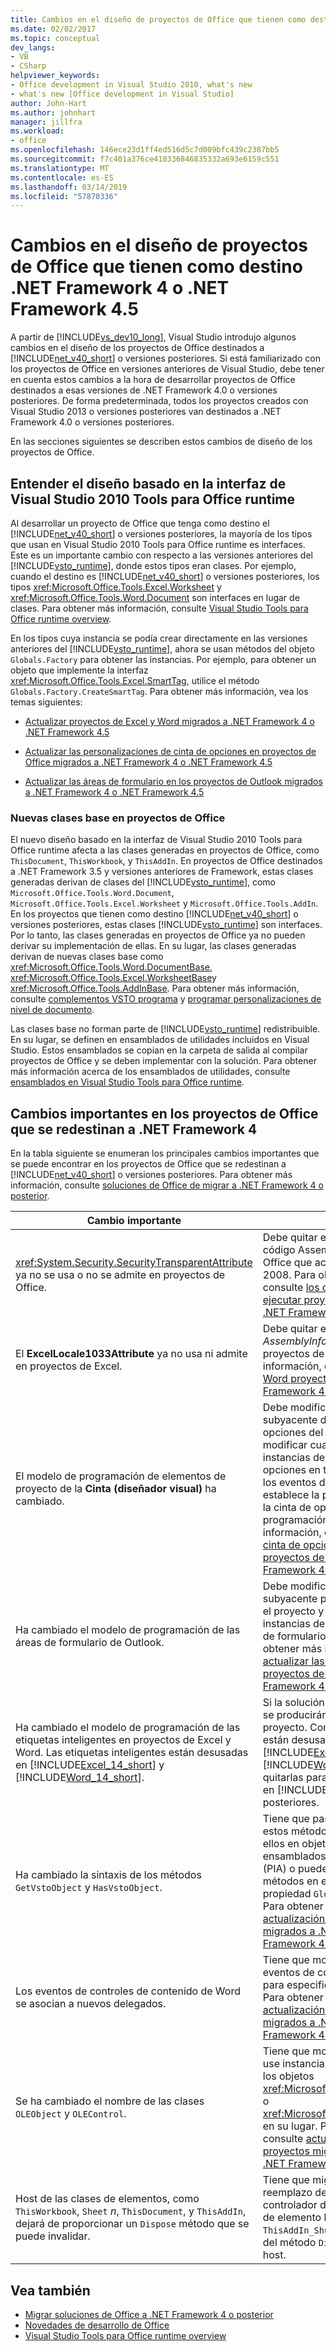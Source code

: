 ```yaml
---
title: Cambios en el diseño de proyectos de Office que tienen como destino .NET Framework
ms.date: 02/02/2017
ms.topic: conceptual
dev_langs:
- VB
- CSharp
helpviewer_keywords:
- Office development in Visual Studio 2010, what's new
- what's new [Office development in Visual Studio]
author: John-Hart
ms.author: johnhart
manager: jillfra
ms.workload:
- office
ms.openlocfilehash: 146ece23d1ff4ed516d5c7d009bfc439c2387bb5
ms.sourcegitcommit: f7c401a376ce410336846835332a693e6159c551
ms.translationtype: MT
ms.contentlocale: es-ES
ms.lasthandoff: 03/14/2019
ms.locfileid: "57870336"
---
```

# <a name="changes-to-the-design-of-office-projects-that-target-the-net-framework-4-or-the-net-framework-45"></a>Cambios en el diseño de proyectos de Office que tienen como destino .NET Framework 4 o .NET Framework 4.5
  A partir de [!INCLUDE[vs_dev10_long](../sharepoint/includes/vs-dev10-long-md.md)], Visual Studio introdujo algunos cambios en el diseño de los proyectos de Office destinados a [!INCLUDE[net_v40_short](../sharepoint/includes/net-v40-short-md.md)] o versiones posteriores. Si está familiarizado con los proyectos de Office en versiones anteriores de Visual Studio, debe tener en cuenta estos cambios a la hora de desarrollar proyectos de Office destinados a esas versiones de .NET Framework 4.0 o versiones posteriores. De forma predeterminada, todos los proyectos creados con Visual Studio 2013 o versiones posteriores van destinados a .NET Framework 4.0 o versiones posteriores.

 En las secciones siguientes se describen estos cambios de diseño de los proyectos de Office.

## <a name="understand-the-interface-based-design-of-the-visual-studio-2010-tools-for-office-runtime"></a>Entender el diseño basado en la interfaz de Visual Studio 2010 Tools para Office runtime
 Al desarrollar un proyecto de Office que tenga como destino el [!INCLUDE[net_v40_short](../sharepoint/includes/net-v40-short-md.md)] o versiones posteriores, la mayoría de los tipos que usan en Visual Studio 2010 Tools para Office runtime es interfaces. Este es un importante cambio con respecto a las versiones anteriores del [!INCLUDE[vsto_runtime](../vsto/includes/vsto-runtime-md.md)], donde estos tipos eran clases. Por ejemplo, cuando el destino es [!INCLUDE[net_v40_short](../sharepoint/includes/net-v40-short-md.md)] o versiones posteriores, los tipos <xref:Microsoft.Office.Tools.Excel.Worksheet> y <xref:Microsoft.Office.Tools.Word.Document> son interfaces en lugar de clases. Para obtener más información, consulte [Visual Studio Tools para Office runtime overview](../vsto/visual-studio-tools-for-office-runtime-overview.md).

 En los tipos cuya instancia se podía crear directamente en las versiones anteriores del [!INCLUDE[vsto_runtime](../vsto/includes/vsto-runtime-md.md)], ahora se usan métodos del objeto `Globals.Factory` para obtener las instancias. Por ejemplo, para obtener un objeto que implemente la interfaz <xref:Microsoft.Office.Tools.Excel.SmartTag>, utilice el método `Globals.Factory.CreateSmartTag`. Para obtener más información, vea los temas siguientes:

-   [Actualizar proyectos de Excel y Word migrados a .NET Framework 4 o .NET Framework 4.5](../vsto/updating-excel-and-word-projects-that-you-migrate-to-the-dotnet-framework-4-or-the-dotnet-framework-4-5.md)

-   [Actualizar las personalizaciones de cinta de opciones en proyectos de Office migrados a .NET Framework 4 o .NET Framework 4.5](/visualstudio/vsto/update-ribbon-customizations-in-office-projects-to-migrate-to-dotnet-framework-4-or-4-5)

-   [Actualizar las áreas de formulario en los proyectos de Outlook migrados a .NET Framework 4 o .NET Framework 4.5](../vsto/updating-form-regions-in-outlook-projects-that-you-migrate-to-the-dotnet-framework-4-or-the-dotnet-framework-4-5.md)

### <a name="new-base-classes-in-office-projects"></a>Nuevas clases base en proyectos de Office
 El nuevo diseño basado en la interfaz de Visual Studio 2010 Tools para Office runtime afecta a las clases generadas en proyectos de Office, como `ThisDocument`, `ThisWorkbook`, y `ThisAddIn`. En proyectos de Office destinados a .NET Framework 3.5 y versiones anteriores de Framework, estas clases generadas derivan de clases del [!INCLUDE[vsto_runtime](../vsto/includes/vsto-runtime-md.md)], como `Microsoft.Office.Tools.Word.Document`, `Microsoft.Office.Tools.Excel.Worksheet` y `Microsoft.Office.Tools.AddIn`. En los proyectos que tienen como destino [!INCLUDE[net_v40_short](../sharepoint/includes/net-v40-short-md.md)] o versiones posteriores, estas clases [!INCLUDE[vsto_runtime](../vsto/includes/vsto-runtime-md.md)] son interfaces. Por lo tanto, las clases generadas en proyectos de Office ya no pueden derivar su implementación de ellas. En su lugar, las clases generadas derivan de nuevas clases base como <xref:Microsoft.Office.Tools.Word.DocumentBase>, <xref:Microsoft.Office.Tools.Excel.WorksheetBase>y <xref:Microsoft.Office.Tools.AddInBase>. Para obtener más información, consulte [complementos VSTO programa](../vsto/programming-vsto-add-ins.md) y [programar personalizaciones de nivel de documento](../vsto/programming-document-level-customizations.md).

 Las clases base no forman parte de [!INCLUDE[vsto_runtime](../vsto/includes/vsto-runtime-md.md)] redistribuible. En su lugar, se definen en ensamblados de utilidades incluidos en Visual Studio. Estos ensamblados se copian en la carpeta de salida al compilar proyectos de Office y se deben implementar con la solución. Para obtener más información acerca de los ensamblados de utilidades, consulte [ensamblados en Visual Studio Tools para Office runtime](../vsto/assemblies-in-the-visual-studio-tools-for-office-runtime.md).

## <a name="breaking-changes-in-office-projects-that-are-retargeted-to-the-net-framework-4"></a>Cambios importantes en los proyectos de Office que se redestinan a .NET Framework 4
 En la tabla siguiente se enumeran los principales cambios importantes que se puede encontrar en los proyectos de Office que se redestinan a [!INCLUDE[net_v40_short](../sharepoint/includes/net-v40-short-md.md)] o versiones posteriores. Para obtener más información, consulte [soluciones de Office de migrar a .NET Framework 4 o posterior](../vsto/migrating-office-solutions-to-the-dotnet-framework-4-or-later.md).

|Cambio importante|Consecuencia|
|---------------------|-----------------|
|<xref:System.Security.SecurityTransparentAttribute> ya no se usa o no se admite en proyectos de Office.|Debe quitar este atributo del archivo de código AssemblyInfo de los proyectos de Office que actualice desde Visual Studio 2008. Para obtener más información, consulte [los cambios requeridos para ejecutar proyectos de Office migrados a .NET Framework 4 o .NET Framework 4.5](../vsto/required-changes-to-run-office-projects-that-you-migrate-to-the-dotnet-framework-4-or-the-dotnet-framework-4-5.md).|
|El **ExcelLocale1033Attribute** ya no usa ni admite en proyectos de Excel.|Debe quitar este atributo desde el *AssemblyInfo* archivo de código en proyectos de Excel. Para obtener más información, consulte [actualización Excel y Word proyectos migrados a .NET Framework 4 o .NET Framework 4.5](../vsto/updating-excel-and-word-projects-that-you-migrate-to-the-dotnet-framework-4-or-the-dotnet-framework-4-5.md).|
|El modelo de programación de elementos de proyecto de la **Cinta (diseñador visual)** ha cambiado.|Debe modificar el archivo de código subyacente de los elementos de la cinta de opciones del proyecto. También debe modificar cualquier código que cree instancias de controles de cinta de opciones en tiempo de ejecución, controla los eventos de la cinta de opciones o establece la posición de un componente de la cinta de opciones mediante programación. Para obtener más información, consulte [personalizaciones de cinta de opciones de actualización en los proyectos de Office migrados a .NET Framework 4 o .NET Framework 4.5](/visualstudio/vsto/update-ribbon-customizations-in-office-projects-to-migrate-to-dotnet-framework-4-or-4-5).|
|Ha cambiado el modelo de programación de las áreas de formulario de Outlook.|Debe modificar el archivo de código subyacente para las áreas de formulario en el proyecto y cualquier código que cree instancias de determinadas clases de área de formulario en tiempo de ejecución. Para obtener más información, consulte [actualizar las áreas de formulario en los proyectos de Outlook migrados a .NET Framework 4 o .NET Framework 4.5](../vsto/updating-form-regions-in-outlook-projects-that-you-migrate-to-the-dotnet-framework-4-or-the-dotnet-framework-4-5.md).|
|Ha cambiado el modelo de programación de las etiquetas inteligentes en proyectos de Excel y Word. Las etiquetas inteligentes están desusadas en [!INCLUDE[Excel_14_short](../vsto/includes/excel-14-short-md.md)] y [!INCLUDE[Word_14_short](../vsto/includes/word-14-short-md.md)].|Si la solución utiliza etiquetas inteligentes, se producirán errores al compilar el proyecto. Como las etiquetas inteligentes están desusadas en [!INCLUDE[Excel_14_short](../vsto/includes/excel-14-short-md.md)] y [!INCLUDE[Word_14_short](../vsto/includes/word-14-short-md.md)], tiene que quitarlas para probar y depurar la solución en [!INCLUDE[vs_dev12](../vsto/includes/vs-dev12-md.md)] o versiones posteriores.|
|Ha cambiado la sintaxis de los métodos `GetVstoObject` y `HasVstoObject`.|Tiene que pasar el objeto `Globals.Factory` a estos métodos cuando obtenga acceso a ellos en objetos nativos desde los ensamblados de interoperabilidad primarios (PIA) o puede obtener acceso a estos métodos en el objeto devuelto por la propiedad `Globals.Factory` en el proyecto. Para obtener más información, consulte [actualización Excel y Word proyectos migrados a .NET Framework 4 o .NET Framework 4.5](../vsto/updating-excel-and-word-projects-that-you-migrate-to-the-dotnet-framework-4-or-the-dotnet-framework-4-5.md).|
|Los eventos de controles de contenido de Word se asocian a nuevos delegados.|Tiene que modificar el código que controle eventos de controles de contenido de Word para especificar los nuevos delegados. Para obtener más información, consulte [actualización Excel y Word proyectos migrados a .NET Framework 4 o .NET Framework 4.5](../vsto/updating-excel-and-word-projects-that-you-migrate-to-the-dotnet-framework-4-or-the-dotnet-framework-4-5.md).|
|Se ha cambiado el nombre de las clases `OLEObject` y `OLEControl`.|Tiene que modificar cualquier código que use instancias de estas clases para utilizar los objetos <xref:Microsoft.Office.Tools.Excel.ControlSite> o <xref:Microsoft.Office.Tools.Word.ControlSite> en su lugar. Para obtener más información, consulte [actualización Excel y Word proyectos migrados a .NET Framework 4 o .NET Framework 4.5](../vsto/updating-excel-and-word-projects-that-you-migrate-to-the-dotnet-framework-4-or-the-dotnet-framework-4-5.md).|
|Host de las clases de elementos, como `ThisWorkbook`, `Sheet` *n*, `ThisDocument`, y `ThisAddIn`, dejará de proporcionar un `Dispose` método que se puede invalidar.|Tiene que migrar cualquier código del reemplazo del método `Dispose` al controlador de eventos `Shutdown` de la clase de elemento host, por ejemplo, `ThisAddIn_Shutdown`, y quitar el reemplazo del método `Dispose` de la clase de elemento host.|

## <a name="see-also"></a>Vea también
- [Migrar soluciones de Office a .NET Framework 4 o posterior](../vsto/migrating-office-solutions-to-the-dotnet-framework-4-or-later.md)
- [Novedades de desarrollo de Office](https://msdn.microsoft.com/library/bf054af2-c896-4723-aa15-6381145b14bb)
- [Visual Studio Tools para Office runtime overview](../vsto/visual-studio-tools-for-office-runtime-overview.md)
